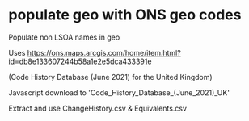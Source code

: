 # populate geo with ONS geo codes

Populate non LSOA names in geo

Uses https://ons.maps.arcgis.com/home/item.html?id=db8e133607244b58a1e2e5dca433391e

(Code History Database (June 2021) for the United Kingdom)

Javascript download to 'Code_History_Database_(June_2021)_UK'

Extract and use ChangeHistory.csv & Equivalents.csv
